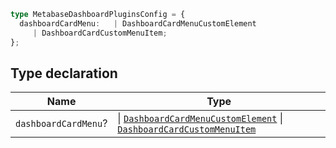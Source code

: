 ```ts
type MetabaseDashboardPluginsConfig = {
  dashboardCardMenu:   | DashboardCardMenuCustomElement
     | DashboardCardCustomMenuItem;
};
```

## Type declaration

| Name | Type |
| ------ | ------ |
| <a id="dashboardcardmenu"></a> `dashboardCardMenu`? | \| [`DashboardCardMenuCustomElement`](DashboardCardMenuCustomElement.md) \| [`DashboardCardCustomMenuItem`](DashboardCardCustomMenuItem.md) |
